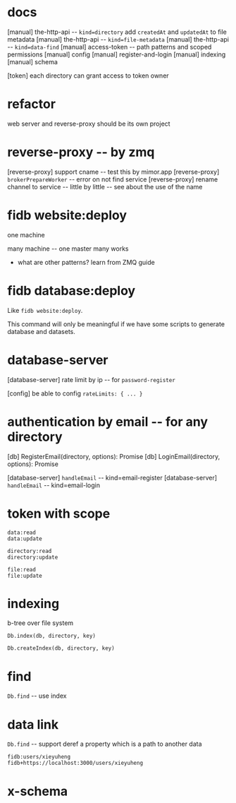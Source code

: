 # docs

[manual] the-http-api -- `kind=directory`
add `createdAt` and `updatedAt` to file metadata
[manual] the-http-api -- `kind=file-metadata`
[manual] the-http-api -- `kind=data-find`
[manual] access-token -- path patterns and scoped permissions
[manual] config
[manual] register-and-login
[manual] indexing
[manual] schema

[token] each directory can grant access to token owner

# refactor

web server and reverse-proxy should be its own project

# reverse-proxy -- by zmq

[reverse-proxy] support cname -- test this by mimor.app
[reverse-proxy] `brokerPrepareWorker` -- error on not find service
[reverse-proxy] rename channel to service -- little by little -- see about the use of the name

# fidb website:deploy

one machine

many machine -- one master many works

- what are other patterns? learn from ZMQ guide

# fidb database:deploy

Like `fidb website:deploy`.

This command will only be meaningful
if we have some scripts to generate database and datasets.

# database-server

[database-server] rate limit by ip -- for `password-register`

[config] be able to config `rateLimits: { ... }`

# authentication by email -- for any directory

[db] RegisterEmail(directory, options): Promise<void>
[db] LoginEmail(directory, options): Promise<Token>

[database-server] `handleEmail` -- kind=email-register
[database-server] `handleEmail` -- kind=email-login

# token with scope

```
data:read
data:update

directory:read
directory:update

file:read
file:update
```

# indexing

b-tree over file system

`Db.index(db, directory, key)`

`Db.createIndex(db, directory, key)`

# find

`Db.find` -- use index

# data link

`Db.find` -- support deref a property which is a path to another data

```
fidb:users/xieyuheng
fidb+https://localhost:3000/users/xieyuheng
```

# x-schema
